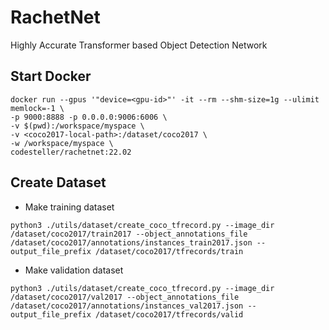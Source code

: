 # RachetNet
Highly Accurate Transformer based Object Detection Network

## Start Docker
```
docker run --gpus '"device=<gpu-id>"' -it --rm --shm-size=1g --ulimit memlock=-1 \
-p 9000:8888 -p 0.0.0.0:9006:6006 \
-v $(pwd):/workspace/myspace \
-v <coco2017-local-path>:/dataset/coco2017 \
-w /workspace/myspace \
codesteller/rachetnet:22.02
```

## Create Dataset
- Make training dataset
```
python3 ./utils/dataset/create_coco_tfrecord.py --image_dir /dataset/coco2017/train2017 --object_annotations_file /dataset/coco2017/annotations/instances_train2017.json --output_file_prefix /dataset/coco2017/tfrecords/train
```
- Make validation dataset
```
python3 ./utils/dataset/create_coco_tfrecord.py --image_dir /dataset/coco2017/val2017 --object_annotations_file /dataset/coco2017/annotations/instances_val2017.json --output_file_prefix /dataset/coco2017/tfrecords/valid
```
